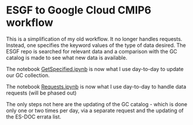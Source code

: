 # ESGF to Google Cloud CMIP6 workflow

This is a simplification of my old workflow.  It no longer handles
requests. Instead, one specifies the keyword values of the type of data desired. 
The ESGF repo is searched for relevant data and a comparison with the GC catalog is made to see what new data is available.

The notebook
[GetSpecified.ipynb](https://github.com/naomi-henderson/cmip6collect2/blob/main/GetSpecified.ipynb) is now what I use day-to-day to update our GC collection.

The notebook
[Requests.ipynb](https://github.com/naomi-henderson/cmip6collect2/blob/main/Requests.ipynb) is now what I use day-to-day to handle data requests (will be phased out)

The only steps not here are the updating of the GC catalog - which is done only one or two times per day, via
a separate request and the updating of the ES-DOC errata list.
